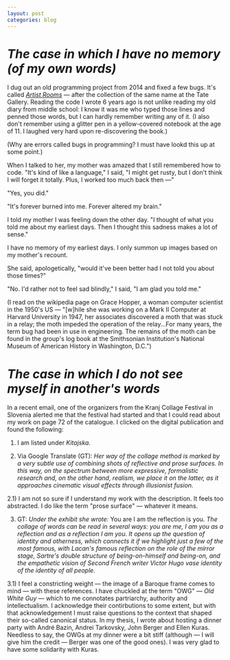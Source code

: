 ```yaml
---
layout: post
categories: blog
---
```


# _The case in which I have no memory (of my own words)_

I dug out an old programming project from 2014 and fixed a few bugs. It's called <a href="{{site.baseurl}}/artist-rooms" target="_blank">_Artist Rooms_</a> — after the collection of the same name at the Tate Gallery. Reading the code I wrote 6 years ago is not unlike reading my old diary from middle school: I know it was me who typed those lines and penned those words, but I can hardly remember writing any of it. (I also don't remember using a glitter pen in a yellow-covered notebook at the age of 11. I laughed very hard upon re-discovering the book.)

(Why are errors called bugs in programming? I must have lookd this up at some point.)

When I talked to her, my mother was amazed that I still remembered how to code. "It's kind of like a language," I said, "I might get rusty, but I don't think I will forget it totally. Plus, I worked too much back then —"

"Yes, you did."

"It's forever burned into me. Forever altered my brain."

I told my mother I was feeling down the other day. "I thought of what you told me about my earliest days. Then I thought this sadness makes a lot of sense." 

I have no memory of my earliest days. I only summon up images based on my mother's recount.

She said, apologetically, "would it've been better had I not told you about those times?"

"No. I'd rather not to feel sad blindly," I said, "I am glad you told me."

(I read on the wikipedia page on Grace Hopper, a woman computer scientist in the 1950's US — "[w]hile she was working on a Mark II Computer at Harvard University in 1947, her associates discovered a moth that was stuck in a relay; the moth impeded the operation of the relay...For many years, the term bug had been in use in engineering. The remains of the moth can be found in the group's log book at the Smithsonian Institution's National Museum of American History in Washington, D.C.")

# _The case in which I do not see myself in another's words_

In a recent email, one of the organizers from the Kranj Collage Festival in Slovenia alerted me that the festival had started and that I could read about my work on page 72 of the catalogue. I clicked on the digital publication and found the following:

1) I am listed under _Kitajska_.

2) Via Google Translate (GT): _Her way of the collage method is marked by a very subtle use of combining shots of reflective and prose surfaces. In this way, on the spectrum between more expressive, formalistic research and, on the other hand, realism, we place it on the latter, as it approaches cinematic visual effects through illusionist fusion._

2.1) I am not so sure if I understand my work with the description. It feels too abstracted. I do like the term "prose surface" — whatever it means.

3) GT: _Under the exhibit she wrote:_ You are I am the reflection is you. _The collage of words can be read in several ways: you are me, I am you as a reflection and as a reflection I am you. It opens up the question of identity and otherness, which connects it if we highlight just a few of the most famous, with Lacan's famous reflection on the role of the mirror stage, Sartre's double structure of being-on-himself and being-on, and the empathetic vision of Second French writer Victor Hugo vase identity of the identity of all people._

3.1) I feel a constricting weight — the image of a Baroque frame comes to mind — with these references. I have chuckled at the term "OWG" — _Old White Guy_ — which to me connotates partriarchy, authority and intellectualism. I acknowledge their contirbutions to some extent, but with that acknowledgement I must raise questions to the context that shaped their so-called canonical status. In my thesis, I wrote about hosting a dinner party with André Bazin, Andrei Tarkovsky, John Berger and Ellen Kuras.  Needless to say, the OWGs at my dinner were a bit stiff (although — I will give him the credit — Berger was one of the good ones). I was very glad to have some solidarity with Kuras.





